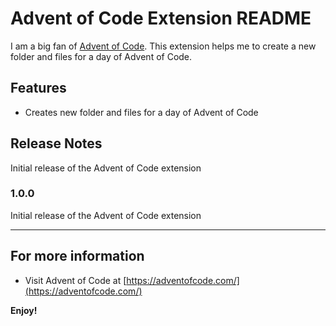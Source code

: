 # Advent of Code Extension README

I am a big fan of [Advent of Code](https://adventofcode.com/). This extension helps me to create a new folder and files for a day of Advent of Code.

## Features

* Creates new folder and files for a day of Advent of Code

## Release Notes

Initial release of the Advent of Code extension

### 1.0.0

Initial release of the Advent of Code extension

---

## For more information

* Visit Advent of Code at [https://adventofcode.com/](https://adventofcode.com/)

**Enjoy!**
